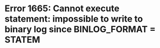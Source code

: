 # Error 1665: Cannot execute statement: impossible to write to binary log since BINLOG\_FORMAT = STATEM

